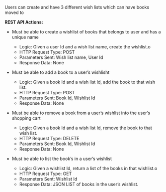 Users can create and have 3 different wish lists which can have books moved to

**REST API Actions:**

- Must be able to create a wishlist of books that belongs to user and has a unique name

  - Logic: Given a user Id and a wish list name, create the wishlist.o
  - HTTP Request Type: POST
  - Parameters Sent: Wish list name, User Id
  - Response Data: None

- Must be able to add a book to a user’s wishlisht

  - Logic: Given a book Id and a wish list Id, add the book to that wish list.
  - HTTP Request Type: POST
  - Parameters Sent: Book Id, Wishlist Id
  - Response Data: None

- Must be able to remove a book from a user’s wishlist into the user’s shopping cart

  - Logic: Given a book Id and a wish list Id, remove the book to that wish list.
  - HTTP Request Type: DELETE
  - Parameters Sent: Book Id, Wishlist Id
  - Response Data: None

- Must be able to list the book’s in a user’s wishlist
  - Logic: Given a wishlist Id, return a list of the books in that wishlist.o
  - HTTP Request Type: GET
  - Parameters Sent: Wishlist Id
  - Response Data: JSON LIST of books in the user’s wishlist.

